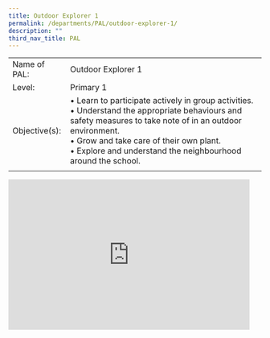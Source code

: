 ```yaml
---
title: Outdoor Explorer 1
permalink: /departments/PAL/outdoor-explorer-1/
description: ""
third_nav_title: PAL
---
```

<!--### Outdoor Explorer 1-->

|  |  |
|---|---|
| Name of PAL: | Outdoor Explorer 1 |
| Level: | Primary 1 |
| Objective(s):<br> | • Learn to participate actively in group activities. <br>• Understand the appropriate behaviours and safety measures to take note of in an outdoor environment. <br>• Grow and take care of their own plant. <br>• Explore and understand the neighbourhood around the school.  |
|  |  |

<iframe allowfullscreen="true" height="299" width="480" frameborder="0" src="https://docs.google.com/presentation/d/e/2PACX-1vTvGUVBRI1czNkPfECldzrcMqIu66dsHJSEcNVB4_FikBkBx5ah62ClJU91a2_ThaVfHklI87kevG22/embed?start=false&amp;loop=false&amp;delayms=5000"></iframe>